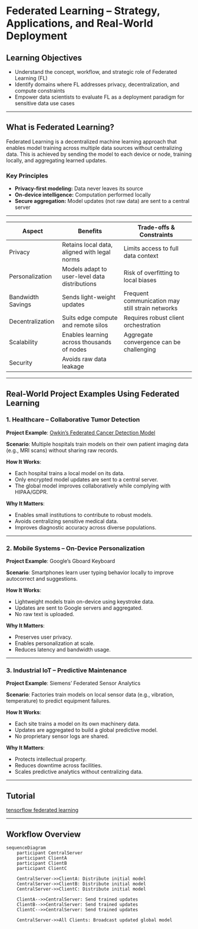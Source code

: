 # Federated Learning – Strategy, Applications, and Real-World Deployment

## Learning Objectives
- Understand the concept, workflow, and strategic role of Federated Learning (FL)
- Identify domains where FL addresses privacy, decentralization, and compute constraints
- Empower data scientists to evaluate FL as a deployment paradigm for sensitive data use cases

---

## What is Federated Learning?

Federated Learning is a decentralized machine learning approach that enables model training across multiple data sources without centralizing data. This is achieved by sending the model to each device or node, training locally, and aggregating learned updates.

### Key Principles
- **Privacy-first modeling:** Data never leaves its source
- **On-device intelligence:** Computation performed locally
- **Secure aggregation:** Model updates (not raw data) are sent to a central server

---

| **Aspect**          | **Benefits**                                        | **Trade-offs & Constraints**                              |
|---------------------|-----------------------------------------------------|------------------------------------------------------------|
| Privacy             | Retains local data, aligned with legal norms        | Limits access to full data context                         |
| Personalization     | Models adapt to user-level data distributions       | Risk of overfitting to local biases                        |
| Bandwidth Savings   | Sends light-weight updates                          | Frequent communication may still strain networks           |
| Decentralization    | Suits edge compute and remote silos                 | Requires robust client orchestration                       |
| Scalability         | Enables learning across thousands of nodes          | Aggregate convergence can be challenging                   |
| Security            | Avoids raw data leakage  

---
## Real-World Project Examples Using Federated Learning

### 1. Healthcare – Collaborative Tumor Detection

**Project Example**: [Owkin’s Federated Cancer Detection Model](https://research.aimultiple.com/federated-learning/)

**Scenario**: Multiple hospitals train models on their own patient imaging data (e.g., MRI scans) without sharing raw records.

**How It Works**:
- Each hospital trains a local model on its data.
- Only encrypted model updates are sent to a central server.
- The global model improves collaboratively while complying with HIPAA/GDPR.

**Why It Matters**:
- Enables small institutions to contribute to robust models.
- Avoids centralizing sensitive medical data.
- Improves diagnostic accuracy across diverse populations.

---

### 2. Mobile Systems – On-Device Personalization

**Project Example**: Google’s Gboard Keyboard

**Scenario**: Smartphones learn user typing behavior locally to improve autocorrect and suggestions.

**How It Works**:
- Lightweight models train on-device using keystroke data.
- Updates are sent to Google servers and aggregated.
- No raw text is uploaded.

**Why It Matters**:
- Preserves user privacy.
- Enables personalization at scale.
- Reduces latency and bandwidth usage.

---

### 3. Industrial IoT – Predictive Maintenance

**Project Example**: Siemens’ Federated Sensor Analytics

**Scenario**: Factories train models on local sensor data (e.g., vibration, temperature) to predict equipment failures.

**How It Works**:
- Each site trains a model on its own machinery data.
- Updates are aggregated to build a global predictive model.
- No proprietary sensor logs are shared.

**Why It Matters**:
- Protects intellectual property.
- Reduces downtime across facilities.
- Scales predictive analytics without centralizing data.
---

## Tutorial 
[tensorflow federated learning](https://www.tensorflow.org/federated/tutorials/building_your_own_federated_learning_algorithm)

---

## Workflow Overview

```mermaid
sequenceDiagram
    participant CentralServer
    participant ClientA
    participant ClientB
    participant ClientC

    CentralServer->>ClientA: Distribute initial model
    CentralServer->>ClientB: Distribute initial model
    CentralServer->>ClientC: Distribute initial model

    ClientA-->>CentralServer: Send trained updates
    ClientB-->>CentralServer: Send trained updates
    ClientC-->>CentralServer: Send trained updates

    CentralServer->>All Clients: Broadcast updated global model




